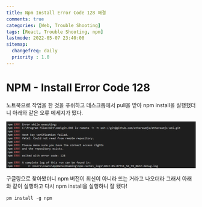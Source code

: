 ```yaml
---
title: Npm Install Error Code 128 해결
comments: true
categories: [Web, Trouble Shooting]
tags: [React, Trouble Shooting, npm]
lastmode: 2022-05-07 23:40:00
sitemap:  
  changefreq: daily
  priority : 1.0
---
```


# NPM - Install Error Code 128

노트북으로 작업을 한 것을 푸쉬하고 데스크톱에서 pull을 받아 npm install을 실행했더니
아래와 같은 오류 메세지가 떴다.

![npm](/assets/img/post/npm1.PNG)

구글링으로 찾아봤더니 npm 버전이 최신이 아니라 뜨는 거라고 나오더라 그래서 아래와 같이 실행하고 다시
npm install을 실행하니 잘 됐다!

```powershell
pm install -g npm 
```
